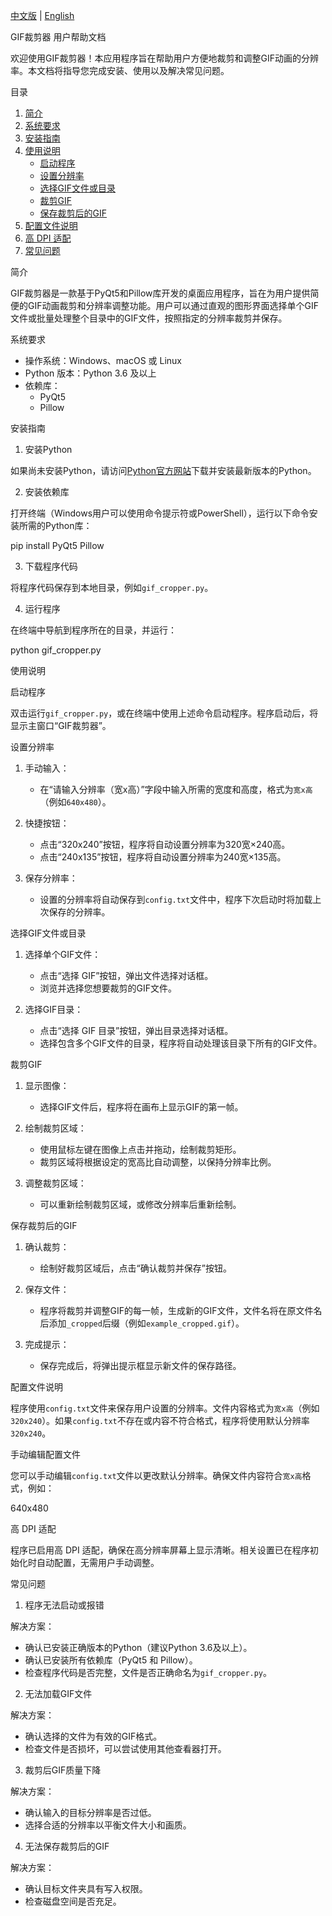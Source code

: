 [中文版](README.md) | [English](README_eng.md)

GIF裁剪器 用户帮助文档

欢迎使用GIF裁剪器！本应用程序旨在帮助用户方便地裁剪和调整GIF动画的分辨率。本文档将指导您完成安装、使用以及解决常见问题。

目录

1. [简介](#简介)
2. [系统要求](#系统要求)
3. [安装指南](#安装指南)
4. [使用说明](#使用说明)
    - [启动程序](#启动程序)
    - [设置分辨率](#设置分辨率)
    - [选择GIF文件或目录](#选择gif文件或目录)
    - [裁剪GIF](#裁剪gif)
    - [保存裁剪后的GIF](#保存裁剪后的gif)
5. [配置文件说明](#配置文件说明)
6. [高 DPI 适配](#高-dpi-适配)
7. [常见问题](#常见问题)



简介

GIF裁剪器是一款基于PyQt5和Pillow库开发的桌面应用程序，旨在为用户提供简便的GIF动画裁剪和分辨率调整功能。用户可以通过直观的图形界面选择单个GIF文件或批量处理整个目录中的GIF文件，按照指定的分辨率裁剪并保存。

系统要求

- 操作系统：Windows、macOS 或 Linux
- Python 版本：Python 3.6 及以上
- 依赖库：
    - PyQt5
    - Pillow

安装指南

1. 安装Python

如果尚未安装Python，请访问[Python官方网站](https://www.python.org/downloads/)下载并安装最新版本的Python。

2. 安装依赖库

打开终端（Windows用户可以使用命令提示符或PowerShell），运行以下命令安装所需的Python库：

pip install PyQt5 Pillow

3. 下载程序代码

将程序代码保存到本地目录，例如`gif_cropper.py`。

4. 运行程序

在终端中导航到程序所在的目录，并运行：

python gif_cropper.py

使用说明

启动程序

双击运行`gif_cropper.py`，或在终端中使用上述命令启动程序。程序启动后，将显示主窗口“GIF裁剪器”。

设置分辨率

1. 手动输入：
    - 在“请输入分辨率（宽x高）”字段中输入所需的宽度和高度，格式为`宽x高`（例如`640x480`）。
  
2. 快捷按钮：
    - 点击“320x240”按钮，程序将自动设置分辨率为320宽×240高。
    - 点击“240x135”按钮，程序将自动设置分辨率为240宽×135高。

3. 保存分辨率：
    - 设置的分辨率将自动保存到`config.txt`文件中，程序下次启动时将加载上次保存的分辨率。

选择GIF文件或目录

1. 选择单个GIF文件：
    - 点击“选择 GIF”按钮，弹出文件选择对话框。
    - 浏览并选择您想要裁剪的GIF文件。
  
2. 选择GIF目录：
    - 点击“选择 GIF 目录”按钮，弹出目录选择对话框。
    - 选择包含多个GIF文件的目录，程序将自动处理该目录下所有的GIF文件。

裁剪GIF

1. 显示图像：
    - 选择GIF文件后，程序将在画布上显示GIF的第一帧。
  
2. 绘制裁剪区域：
    - 使用鼠标左键在图像上点击并拖动，绘制裁剪矩形。
    - 裁剪区域将根据设定的宽高比自动调整，以保持分辨率比例。

3. 调整裁剪区域：
    - 可以重新绘制裁剪区域，或修改分辨率后重新绘制。

保存裁剪后的GIF

1. 确认裁剪：
    - 绘制好裁剪区域后，点击“确认裁剪并保存”按钮。
  
2. 保存文件：
    - 程序将裁剪并调整GIF的每一帧，生成新的GIF文件，文件名将在原文件名后添加`_cropped`后缀（例如`example_cropped.gif`）。
  
3. 完成提示：
    - 保存完成后，将弹出提示框显示新文件的保存路径。

配置文件说明

程序使用`config.txt`文件来保存用户设置的分辨率。文件内容格式为`宽x高`（例如`320x240`）。如果`config.txt`不存在或内容不符合格式，程序将使用默认分辨率`320x240`。

手动编辑配置文件

您可以手动编辑`config.txt`文件以更改默认分辨率。确保文件内容符合`宽x高`格式，例如：

640x480

高 DPI 适配

程序已启用高 DPI 适配，确保在高分辨率屏幕上显示清晰。相关设置已在程序初始化时自动配置，无需用户手动调整。

常见问题

1. 程序无法启动或报错

解决方案：
- 确认已安装正确版本的Python（建议Python 3.6及以上）。
- 确认已安装所有依赖库（PyQt5 和 Pillow）。
- 检查程序代码是否完整，文件是否正确命名为`gif_cropper.py`。

2. 无法加载GIF文件

解决方案：
- 确认选择的文件为有效的GIF格式。
- 检查文件是否损坏，可以尝试使用其他查看器打开。

3. 裁剪后GIF质量下降

解决方案：
- 确认输入的目标分辨率是否过低。
- 选择合适的分辨率以平衡文件大小和画质。

4. 无法保存裁剪后的GIF

解决方案：
- 确认目标文件夹具有写入权限。
- 检查磁盘空间是否充足。


